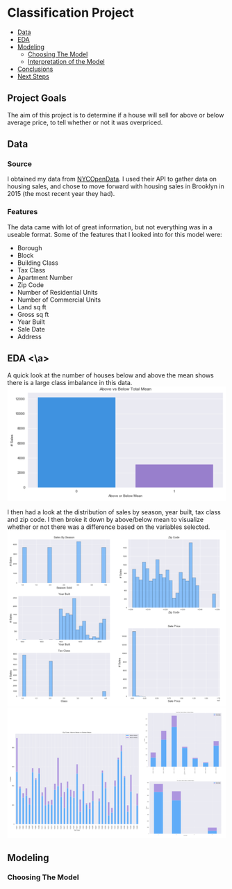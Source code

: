 # Classification Project

- [Data](#Data) 
- [EDA](#EDA)
- [Modeling](#modeling)
    - [Choosing The Model](#ModChoice)
    - [Interpretation of the Model](#ModInterp)
- [Conclusions](#Conclu)
- [Next Steps](#Future)

## Project Goals
The aim of this project is to determine if a house will sell for above or below average price, to tell whether or not it was overpriced.

## Data <a name="Data"></a>
### Source
I obtained my data from [NYCOpenData](https://opendata.cityofnewyork.us/). I used their API to gather data on housing sales, and chose to move forward with housing sales in Brooklyn in 2015 (the most recent year they had).

### Features
The data came with lot of great information, but not everything was in a useable format. Some of the features that I looked into for this model were:
- Borough
- Block
- Building Class
- Tax Class
- Apartment Number
- Zip Code
- Number of Residential Units
- Number of Commercial Units
- Land sq ft
- Gross sq ft
- Year Built
- Sale Date
- Address

## EDA <a name="EDA"><\a>
A quick look at the number of houses below and above the mean shows there is a large class imbalance in this data.
![class_imbalance](images/dist_sales.png)

I then had a look at the distribution of sales by season, year built, tax class and zip code. I then broke it down by above/below mean to visualize whether or not there was a difference based on the variables selected.
![distributions](images/cat_dist.png)
![above_vs_below](images/above_vs_below.png)

## Modeling <a name='modeling'></a>
### Choosing The Model
